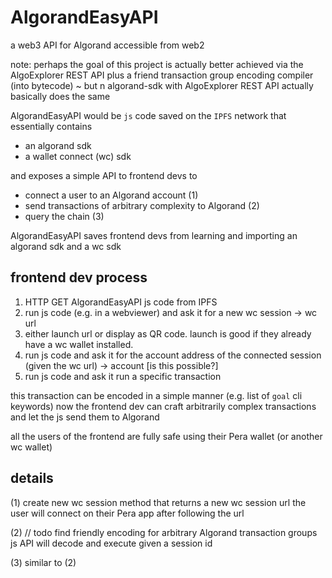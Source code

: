 # AlgorandEasyAPI
a web3 API for Algorand accessible from web2

note: perhaps the goal of this project is actually better achieved via the AlgoExplorer REST API plus a friend transaction group encoding compiler (into bytecode) ~ but n algorand-sdk with AlgoExplorer REST API actually basically does the same

AlgorandEasyAPI would be `js` code saved on the `IPFS` network that essentially contains

* an algorand sdk
* a wallet connect (wc) sdk

and exposes a simple API to frontend devs to

* connect a user to an Algorand account (1)
* send transactions of arbitrary complexity to Algorand (2)
* query the chain (3)

AlgorandEasyAPI saves frontend devs from learning and importing an algorand sdk and a wc sdk

## frontend dev process

1. HTTP GET AlgorandEasyAPI js code from IPFS
2. run js code (e.g. in a webviewer) and ask it for a new wc session -> wc url
3. either launch url or display as QR code. launch is good if they already have a wc wallet installed.
4. run js code and ask it for the account address of the connected session (given the wc url) -> account [is this possible?]
5. run js code and ask it run a specific transaction

this transaction can be encoded in a simple manner (e.g. list of `goal` cli keywords)
now the frontend dev can craft arbitrarily complex transactions and let the js send them to Algorand

all the users of the frontend are fully safe using their Pera wallet (or another wc wallet)

## details

(1)
create new wc session
method that returns a new wc session url
the user will connect on their Pera app after following the url

(2)
// todo
find friendly encoding for arbitrary Algorand transaction groups
js API will decode and execute given a session id

(3)
similar to (2)
